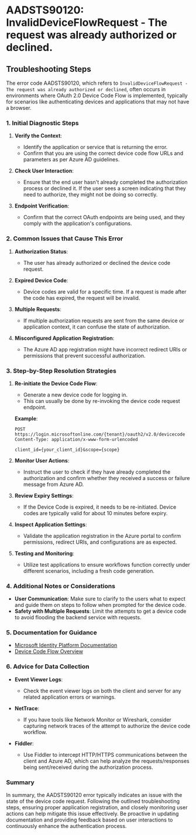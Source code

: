 
# AADSTS90120: InvalidDeviceFlowRequest - The request was already authorized or declined.


## Troubleshooting Steps
The error code AADSTS90120, which refers to `InvalidDeviceFlowRequest - The request was already authorized or declined`, often occurs in environments where OAuth 2.0 Device Code Flow is implemented, typically for scenarios like authenticating devices and applications that may not have a browser.

### 1. Initial Diagnostic Steps
1. **Verify the Context**: 
   - Identify the application or service that is returning the error.
   - Confirm that you are using the correct device code flow URLs and parameters as per Azure AD guidelines.
  
2. **Check User Interaction**: 
   - Ensure that the end user hasn't already completed the authorization process or declined it. If the user sees a screen indicating that they need to authorize, they might not be doing so correctly.

3. **Endpoint Verification**: 
   - Confirm that the correct OAuth endpoints are being used, and they comply with the application's configurations.

### 2. Common Issues that Cause This Error
1. **Authorization Status**: 
   - The user has already authorized or declined the device code request.
   
2. **Expired Device Code**: 
   - Device codes are valid for a specific time. If a request is made after the code has expired, the request will be invalid.

3. **Multiple Requests**: 
   - If multiple authorization requests are sent from the same device or application context, it can confuse the state of authorization.

4. **Misconfigured Application Registration**: 
   - The Azure AD app registration might have incorrect redirect URIs or permissions that prevent successful authorization.

### 3. Step-by-Step Resolution Strategies
1. **Re-initiate the Device Code Flow**:
   - Generate a new device code for logging in.
   - This can usually be done by re-invoking the device code request endpoint.

   **Example**: 
   ```http
   POST https://login.microsoftonline.com/{tenant}/oauth2/v2.0/devicecode
   Content-Type: application/x-www-form-urlencoded

   client_id={your_client_id}&scope={scope}
   ```

2. **Monitor User Actions**:
   - Instruct the user to check if they have already completed the authorization and confirm whether they received a success or failure message from Azure AD.

3. **Review Expiry Settings**:
   - If the Device Code is expired, it needs to be re-initiated. Device codes are typically valid for about 10 minutes before expiry.

4. **Inspect Application Settings**:
   - Validate the application registration in the Azure portal to confirm permissions, redirect URIs, and configurations are as expected.

5. **Testing and Monitoring**:
   - Utilize test applications to ensure workflows function correctly under different scenarios, including a fresh code generation.

### 4. Additional Notes or Considerations
- **User Communication**: Make sure to clarify to the users what to expect and guide them on steps to follow when prompted for the device code.
- **Safety with Multiple Requests**: Limit the attempts to get a device code to avoid flooding the backend service with requests.

### 5. Documentation for Guidance
- [Microsoft Identity Platform Documentation](https://docs.microsoft.com/en-us/azure/active-directory/develop/)
- [Device Code Flow Overview](https://docs.microsoft.com/en-us/azure/active-directory/develop/v2-oauth-device-code)

### 6. Advice for Data Collection
- **Event Viewer Logs**: 
   - Check the event viewer logs on both the client and server for any related application errors or warnings.
  
- **NetTrace**: 
   - If you have tools like Network Monitor or Wireshark, consider capturing network traces of the attempt to authorize the device code workflow.

- **Fiddler**: 
   - Use Fiddler to intercept HTTP/HTTPS communications between the client and Azure AD, which can help analyze the requests/responses being sent/received during the authorization process.

### Summary
In summary, the AADSTS90120 error typically indicates an issue with the state of the device code request. Following the outlined troubleshooting steps, ensuring proper application registration, and closely monitoring user actions can help mitigate this issue effectively. Be proactive in updating documentation and providing feedback based on user interactions to continuously enhance the authentication process.